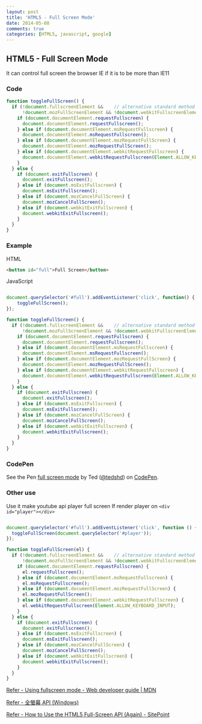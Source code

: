 ```yaml
---
layout: post
title: 'HTML5 - Full Screen Mode'
date: 2014-05-08
comments: true
categories: [HTML5, javascript, google]
---
```

## HTML5 - Full Screen Mode

It can control full screen the browser
IE if it is to be more than IE11

### Code

```javascript
function toggleFullScreen() {
  if (!document.fullscreenElement &&    // alternative standard method
      !document.mozFullScreenElement && !document.webkitFullscreenElement && !document.msFullscreenElement ) {  // current working methods
    if (document.documentElement.requestFullscreen) {
      document.documentElement.requestFullscreen();
    } else if (document.documentElement.msRequestFullscreen) {
      document.documentElement.msRequestFullscreen();
    } else if (document.documentElement.mozRequestFullScreen) {
      document.documentElement.mozRequestFullScreen();
    } else if (document.documentElement.webkitRequestFullscreen) {
      document.documentElement.webkitRequestFullscreen(Element.ALLOW_KEYBOARD_INPUT);
    }
  } else {
    if (document.exitFullscreen) {
      document.exitFullscreen();
    } else if (document.msExitFullscreen) {
      document.msExitFullscreen();
    } else if (document.mozCancelFullScreen) {
      document.mozCancelFullScreen();
    } else if (document.webkitExitFullscreen) {
      document.webkitExitFullscreen();
    }
  }
}
```

### Example

HTML

```html
<button id="full">Full Screen</button>
```

JavaScript

```javascript

document.querySelector('#full').addEventListener('click', function() {
    toggleFullScreen();
});

function toggleFullScreen() {
  if (!document.fullscreenElement &&    // alternative standard method
      !document.mozFullScreenElement && !document.webkitFullscreenElement && !document.msFullscreenElement ) {  // current working methods
    if (document.documentElement.requestFullscreen) {
      document.documentElement.requestFullscreen();
    } else if (document.documentElement.msRequestFullscreen) {
      document.documentElement.msRequestFullscreen();
    } else if (document.documentElement.mozRequestFullScreen) {
      document.documentElement.mozRequestFullScreen();
    } else if (document.documentElement.webkitRequestFullscreen) {
      document.documentElement.webkitRequestFullscreen(Element.ALLOW_KEYBOARD_INPUT);
    }
  } else {
    if (document.exitFullscreen) {
      document.exitFullscreen();
    } else if (document.msExitFullscreen) {
      document.msExitFullscreen();
    } else if (document.mozCancelFullScreen) {
      document.mozCancelFullScreen();
    } else if (document.webkitExitFullscreen) {
      document.webkitExitFullscreen();
    }
  }
}
```

### CodePen

<p data-height="268" data-theme-id="2982" data-slug-hash="ExLCA" data-default-tab="result" class='codepen'>See the Pen <a href='http://codepen.io/tedshd/pen/ExLCA/'>full screen mode</a> by Ted (<a href='http://codepen.io/tedshd'>@tedshd</a>) on <a href='http://codepen.io'>CodePen</a>.</p>
<script async src="//codepen.io/assets/embed/ei.js"></script>

### Other use

Use it make youtube api player full screen
If render player on `<div id="player"></div>`

```javascript

document.querySelector('#full').addEventListener('click', function () {
  toggleFullScreen(document.querySelector('#player'));
});

function toggleFullScreen(el) {
  if (!document.fullscreenElement &&    // alternative standard method
      !document.mozFullScreenElement && !document.webkitFullscreenElement && !document.msFullscreenElement ) {  // current working methods
    if (document.documentElement.requestFullscreen) {
      el.requestFullscreen();
    } else if (document.documentElement.msRequestFullscreen) {
      el.msRequestFullscreen();
    } else if (document.documentElement.mozRequestFullScreen) {
      el.mozRequestFullScreen();
    } else if (document.documentElement.webkitRequestFullscreen) {
      el.webkitRequestFullscreen(Element.ALLOW_KEYBOARD_INPUT);
    }
  } else {
    if (document.exitFullscreen) {
      document.exitFullscreen();
    } else if (document.msExitFullscreen) {
      document.msExitFullscreen();
    } else if (document.mozCancelFullScreen) {
      document.mozCancelFullScreen();
    } else if (document.webkitExitFullscreen) {
      document.webkitExitFullscreen();
    }
  }
}
```

[Refer - Using fullscreen mode - Web developer guide | MDN](https://developer.mozilla.org/en-US/docs/Web/Guide/API/DOM/Using_full_screen_mode)

[Refer - 全螢幕 API (Windows)](http://msdn.microsoft.com/zh-tw/library/ie/dn265028(v=vs.85).aspx)

[Refer - How to Use the HTML5 Full-Screen API (Again) - SitePoint](http://www.sitepoint.com/use-html5-full-screen-api/)
